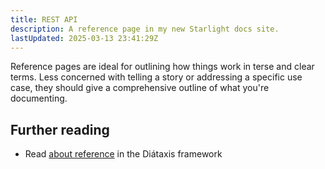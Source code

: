 ```yaml
---
title: REST API
description: A reference page in my new Starlight docs site.
lastUpdated: 2025-03-13 23:41:29Z
---
```


Reference pages are ideal for outlining how things work in terse and clear terms.
Less concerned with telling a story or addressing a specific use case, they should give a comprehensive outline of what you're documenting.

## Further reading

- Read [about reference](https://diataxis.fr/reference/) in the Diátaxis framework
